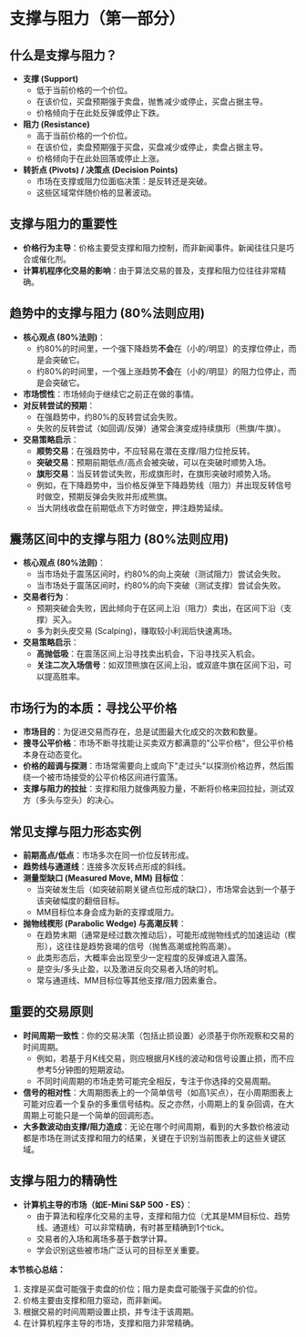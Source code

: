 # 支撑与阻力（第一部分）

## 什么是支撑与阻力？
-   **支撑 (Support)**
    -   低于当前价格的一个价位。
    -   在该价位，买盘预期强于卖盘，抛售减少或停止，买盘占据主导。
    -   价格倾向于在此处反弹或停止下跌。
-   **阻力 (Resistance)**
    -   高于当前价格的一个价位。
    -   在该价位，卖盘预期强于买盘，买盘减少或停止，卖盘占据主导。
    -   价格倾向于在此处回落或停止上涨。
-   **转折点 (Pivots) / 决策点 (Decision Points)**
    -   市场在支撑或阻力位面临决策：是反转还是突破。
    -   这些区域常伴随价格的显著波动。

## 支撑与阻力的重要性
-   **价格行为主导**：价格主要受支撑和阻力控制，而非新闻事件。新闻往往只是巧合或催化剂。
-   **计算机程序化交易的影响**：由于算法交易的普及，支撑和阻力位往往非常精确。

## 趋势中的支撑与阻力 (80%法则应用)
-   **核心观点 (80%法则)**：
    -   约80%的时间里，一个强下降趋势**不会**在（小的/明显）的支撑位停止，而是会突破它。
    -   约80%的时间里，一个强上涨趋势**不会**在（小的/明显）的阻力位停止，而是会突破它。
-   **市场惯性**：市场倾向于继续它之前正在做的事情。
-   **对反转尝试的预期**：
    -   在强趋势中，约80%的反转尝试会失败。
    -   失败的反转尝试（如回调/反弹）通常会演变成持续旗形（熊旗/牛旗）。
-   **交易策略启示**：
    -   **顺势交易**：在强趋势中，不应轻易在潜在支撑/阻力位抢反转。
    -   **突破交易**：预期前期低点/高点会被突破，可以在突破时顺势入场。
    -   **旗形交易**：当反转尝试失败，形成旗形时，在旗形突破时顺势入场。
    -   例如，在下降趋势中，当价格反弹至下降趋势线（阻力）并出现反转信号时做空，预期反弹会失败并形成熊旗。
    -   当大阴线收盘在前期低点下方时做空，押注趋势延续。

## 震荡区间中的支撑与阻力 (80%法则应用)
-   **核心观点 (80%法则)**：
    -   当市场处于震荡区间时，约80%的向上突破（测试阻力）尝试会失败。
    -   当市场处于震荡区间时，约80%的向下突破（测试支撑）尝试会失败。
-   **交易者行为**：
    -   预期突破会失败，因此倾向于在区间上沿（阻力）卖出，在区间下沿（支撑）买入。
    -   多为剥头皮交易 (Scalping)，赚取较小利润后快速离场。
-   **交易策略启示**：
    -   **高抛低吸**：在震荡区间上沿寻找卖出机会，下沿寻找买入机会。
    -   **关注二次入场信号**：如双顶熊旗在区间上沿，或双底牛旗在区间下沿，可以提高胜率。

## 市场行为的本质：寻找公平价格
-   **市场目的**：为促进交易而存在，总是试图最大化成交的次数和数量。
-   **搜寻公平价格**：市场不断寻找能让买卖双方都满意的"公平价格"，但公平价格本身在动态变化。
-   **价格的超调与探测**：市场常需要向上或向下"走过头"以探测价格边界，然后围绕一个被市场接受的公平价格区间进行震荡。
-   **支撑与阻力的拉扯**：支撑和阻力就像两股力量，不断将价格来回拉扯，测试双方（多头与空头）的决心。

## 常见支撑与阻力形态实例
-   **前期高点/低点**：市场多次在同一价位反转形成。
-   **趋势线与通道线**：连接多次反转点形成的斜线。
-   **测量型缺口 (Measured Move, MM) 目标位**：
    -   当突破发生后（如突破前期关键点位形成的缺口），市场常会达到一个基于该突破幅度的翻倍目标。
    -   MM目标位本身会成为新的支撑或阻力。
-   **抛物线楔形 (Parabolic Wedge) 与高潮反转**：
    -   在趋势末期（通常是经过数次推动后），可能形成抛物线式的加速运动（楔形），这往往是趋势衰竭的信号（抛售高潮或抢购高潮）。
    -   此类形态后，大概率会出现至少一定程度的反弹或进入震荡。
    -   是空头/多头止盈，以及激进反向交易者入场的时机。
    -   常与通道线、MM目标位等其他支撑/阻力因素重合。

## 重要的交易原则
-   **时间周期一致性**：你的交易决策（包括止损设置）必须基于你所观察和交易的时间周期。
    -   例如，若基于月K线交易，则应根据月K线的波动和信号设置止损，而不应参考5分钟图的短期波动。
    -   不同时间周期的市场走势可能完全相反，专注于你选择的交易周期。
-   **信号的相对性**：大周期图表上的一个简单信号（如高1买点），在小周期图表上可能对应着一个复杂的多重信号结构。反之亦然，小周期上的复杂回调，在大周期上可能只是一个简单的回调形态。
-   **大多数波动由支撑/阻力造成**：无论在哪个时间周期，看到的大多数价格波动都是市场在测试支撑和阻力的结果，关键在于识别当前图表上的这些关键区域。

## 支撑与阻力的精确性
-   **计算机主导的市场（如E-Mini S&P 500 - ES）**：
    -   由于算法和程序化交易的主导，支撑和阻力位（尤其是MM目标位、趋势线、通道线）可以非常精确，有时甚至精确到1个tick。
    -   交易者的入场和离场多基于数学计算。
    -   学会识别这些被市场广泛认可的目标至关重要。

**本节核心总结：**
1.  支撑是买盘可能强于卖盘的价位；阻力是卖盘可能强于买盘的价位。
2.  价格主要由支撑和阻力驱动，而非新闻。
3.  根据交易的时间周期设置止损，并专注于该周期。
4.  在计算机程序主导的市场，支撑和阻力非常精确。 